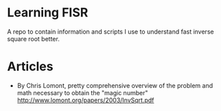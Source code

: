 # Learning FISR
A repo to contain information and scripts I use to understand fast inverse square root better.

# Articles
- By Chris Lomont, pretty comprehensive overview of the problem and math necessary to obtain the "magic number" http://www.lomont.org/papers/2003/InvSqrt.pdf

